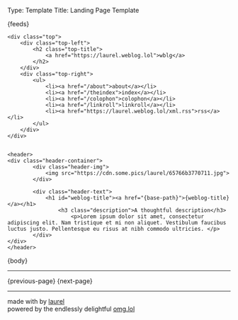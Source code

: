 Type: Template
Title: Landing Page Template

<!DOCTYPE html>
<html lang="en">
<head>
<title>{weblog-title}</title>
<meta charset="utf-8">
<meta name="viewport" content="width=device-width, initial-scale=1">
{feeds}
<style>
@import url('https://static.omg.lol/type/font-honey.css');
@import url('https://static.omg.lol/type/font-lato-regular.css');
@import url('https://static.omg.lol/type/font-lato-bold.css');
@import url('https://static.omg.lol/type/font-lato-italic.css');
@import url('https://static.omg.lol/type/font-md-io.css');
@import url('https://static.omg.lol/type/fontawesome-free/css/all.css');
</style>
<link rel="stylesheet" href="https://laurel.weblog.lol/style.css">


	<div class="top">
		<div class="top-left">
			<h2 class="top-title">
				<a href="https://laurel.weblog.lol">wblg</a>
			</h2>
		</div>
		<div class="top-right">
			<ul>
				<li><a href="/about">about</a></li>
				<li><a href="/theindex">index</a></li>
				<li><a href="/colophon">colophon</a></li>
				<li><a href="/linkroll">linkroll</a></li>
				<li><a href="https://laurel.weblog.lol/xml.rss">rss</a></li>
			</ul>
		</div>
	</div>


	<header>
	<div class="header-container">
			<div class="header-img">
				<img src="https://cdn.some.pics/laurel/65766b3770711.jpg">
			</div>

			<div class="header-text">
				<h1 id="weblog-title"><a href="{base-path}">{weblog-title}</a></h1>
					<h3 class="description">A thoughtful description</h3>
						<p>Lorem ipsum dolor sit amet, consectetur adipiscing elit. Nam tristique et mi non aliquet. Vestibulum faucibus luctus justo. Pellentesque eu risus at nibh commodo ultricies. </p>
			</div>
	</div>
	</header>

</head>	

<body>
<main>


{body}
<hr class="post-spacing"></hr>

{previous-page}
{next-page}
<hr class="post-spacing"></hr>

</main>

<footer class="footer-main">
			<span>made with <i class="fa-solid fa-heart" style="color: var(--pink)"></i> by <a href="https://laurel.omg.lol">laurel</a></span>
			<br>
			<span>powered by the endlessly delightful <a href="https://home.omg.lol/referred-by/laurel">omg.lol</a></span>
	</footer>
</body>
</html>